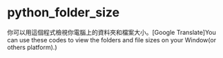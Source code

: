 # python_folder_size

你可以用這個程式檢視你電腦上的資料夾和檔案大小。[Google Translate]You can use these codes to view the folders and file sizes on your Window(or others platform).)
